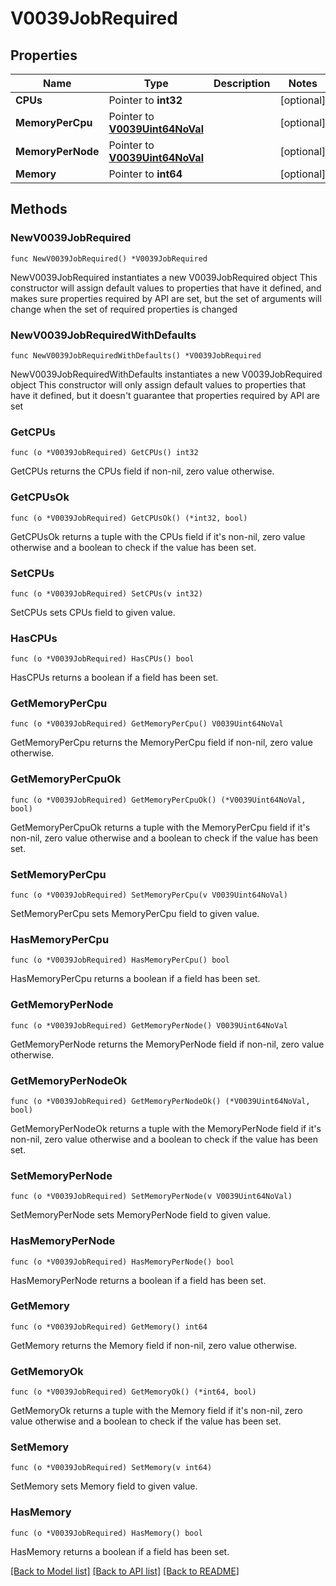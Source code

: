 # V0039JobRequired

## Properties

Name | Type | Description | Notes
------------ | ------------- | ------------- | -------------
**CPUs** | Pointer to **int32** |  | [optional] 
**MemoryPerCpu** | Pointer to [**V0039Uint64NoVal**](V0039Uint64NoVal.md) |  | [optional] 
**MemoryPerNode** | Pointer to [**V0039Uint64NoVal**](V0039Uint64NoVal.md) |  | [optional] 
**Memory** | Pointer to **int64** |  | [optional] 

## Methods

### NewV0039JobRequired

`func NewV0039JobRequired() *V0039JobRequired`

NewV0039JobRequired instantiates a new V0039JobRequired object
This constructor will assign default values to properties that have it defined,
and makes sure properties required by API are set, but the set of arguments
will change when the set of required properties is changed

### NewV0039JobRequiredWithDefaults

`func NewV0039JobRequiredWithDefaults() *V0039JobRequired`

NewV0039JobRequiredWithDefaults instantiates a new V0039JobRequired object
This constructor will only assign default values to properties that have it defined,
but it doesn't guarantee that properties required by API are set

### GetCPUs

`func (o *V0039JobRequired) GetCPUs() int32`

GetCPUs returns the CPUs field if non-nil, zero value otherwise.

### GetCPUsOk

`func (o *V0039JobRequired) GetCPUsOk() (*int32, bool)`

GetCPUsOk returns a tuple with the CPUs field if it's non-nil, zero value otherwise
and a boolean to check if the value has been set.

### SetCPUs

`func (o *V0039JobRequired) SetCPUs(v int32)`

SetCPUs sets CPUs field to given value.

### HasCPUs

`func (o *V0039JobRequired) HasCPUs() bool`

HasCPUs returns a boolean if a field has been set.

### GetMemoryPerCpu

`func (o *V0039JobRequired) GetMemoryPerCpu() V0039Uint64NoVal`

GetMemoryPerCpu returns the MemoryPerCpu field if non-nil, zero value otherwise.

### GetMemoryPerCpuOk

`func (o *V0039JobRequired) GetMemoryPerCpuOk() (*V0039Uint64NoVal, bool)`

GetMemoryPerCpuOk returns a tuple with the MemoryPerCpu field if it's non-nil, zero value otherwise
and a boolean to check if the value has been set.

### SetMemoryPerCpu

`func (o *V0039JobRequired) SetMemoryPerCpu(v V0039Uint64NoVal)`

SetMemoryPerCpu sets MemoryPerCpu field to given value.

### HasMemoryPerCpu

`func (o *V0039JobRequired) HasMemoryPerCpu() bool`

HasMemoryPerCpu returns a boolean if a field has been set.

### GetMemoryPerNode

`func (o *V0039JobRequired) GetMemoryPerNode() V0039Uint64NoVal`

GetMemoryPerNode returns the MemoryPerNode field if non-nil, zero value otherwise.

### GetMemoryPerNodeOk

`func (o *V0039JobRequired) GetMemoryPerNodeOk() (*V0039Uint64NoVal, bool)`

GetMemoryPerNodeOk returns a tuple with the MemoryPerNode field if it's non-nil, zero value otherwise
and a boolean to check if the value has been set.

### SetMemoryPerNode

`func (o *V0039JobRequired) SetMemoryPerNode(v V0039Uint64NoVal)`

SetMemoryPerNode sets MemoryPerNode field to given value.

### HasMemoryPerNode

`func (o *V0039JobRequired) HasMemoryPerNode() bool`

HasMemoryPerNode returns a boolean if a field has been set.

### GetMemory

`func (o *V0039JobRequired) GetMemory() int64`

GetMemory returns the Memory field if non-nil, zero value otherwise.

### GetMemoryOk

`func (o *V0039JobRequired) GetMemoryOk() (*int64, bool)`

GetMemoryOk returns a tuple with the Memory field if it's non-nil, zero value otherwise
and a boolean to check if the value has been set.

### SetMemory

`func (o *V0039JobRequired) SetMemory(v int64)`

SetMemory sets Memory field to given value.

### HasMemory

`func (o *V0039JobRequired) HasMemory() bool`

HasMemory returns a boolean if a field has been set.


[[Back to Model list]](../README.md#documentation-for-models) [[Back to API list]](../README.md#documentation-for-api-endpoints) [[Back to README]](../README.md)


